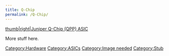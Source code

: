 ```yaml
---
title: Q-Chip
permalink: /Q-Chip/
---
```


[thumb|right|Juniper Q-Chip (QPP) ASIC](/Image:Q-Chip.jpg "wikilink")

More stuff here.

[Category:Hardware](/Category:Hardware "wikilink") [Category:ASICs](/Category:ASICs "wikilink") [Category:Image needed](/Category:Image_needed "wikilink") [Category:Stub](/Category:Stub "wikilink")